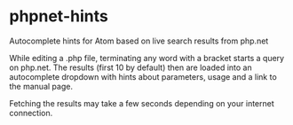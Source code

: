 # phpnet-hints
Autocomplete hints for Atom based on live search results from php.net

While editing a .php file, terminating any word with a bracket starts a query on php.net. The results (first 10 by default) then are loaded into an autocomplete dropdown with hints about parameters, usage and a link to the manual page.

Fetching the results may take a few seconds depending on your internet connection.
